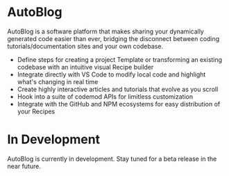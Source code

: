 # AutoBlog

AutoBlog is a software platform that makes sharing your dynamically generated code easier than ever, bridging the disconnect between coding tutorials/documentation sites and your own codebase.

- Define steps for creating a project Template or transforming an existing codebase with an intuitive visual Recipe builder
- Integrate directly with VS Code to modify local code and highlight what's changing in real time
- Create highly interactive articles and tutorials that evolve as you scroll
- Hook into a suite of codemod APIs for limitless customization
- Integrate with the GitHub and NPM ecosystems for easy distribution of your Recipes

# In Development

AutoBlog is currently in development. Stay tuned for a beta release in the near future.
